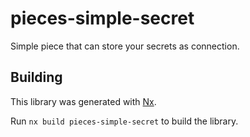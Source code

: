 # pieces-simple-secret

Simple piece that can store your secrets as connection.

## Building

This library was generated with [Nx](https://nx.dev).

Run `nx build pieces-simple-secret` to build the library.

